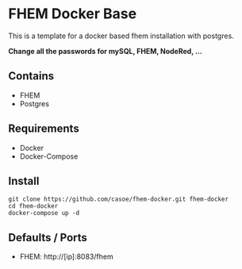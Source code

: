 # FHEM Docker Base

This is a template for a docker based fhem installation with postgres.

**Change all the passwords for mySQL, FHEM, NodeRed, ...**

## Contains

- FHEM
- Postgres

## Requirements

- Docker
- Docker-Compose

## Install

```
git clone https://github.com/casoe/fhem-docker.git fhem-docker
cd fhem-docker
docker-compose up -d
```

## Defaults / Ports

- FHEM: http://[ip]:8083/fhem
